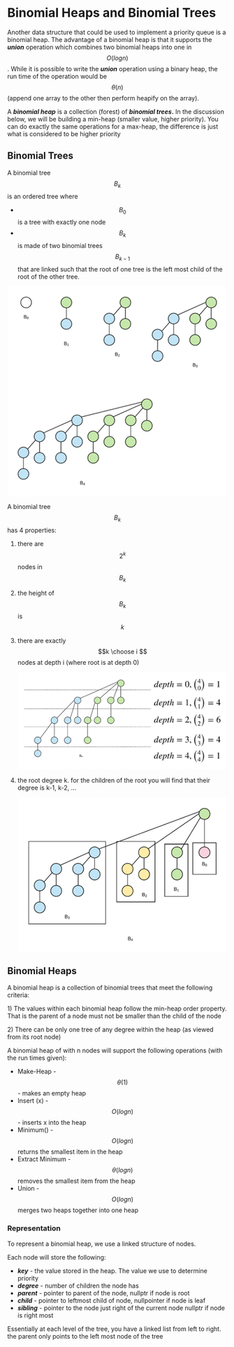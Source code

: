 # Binomial Heaps and Binomial Trees

Another data structure that could be used to implement a priority queue is a binomial heap.  The advantage of a binomial heap is that it supports the _**union**_ operation which combines two binomial heaps into one in $$O(log n)$$ .  While it is possible to write the _**union**_ operation using a binary heap, the run time of the operation would be  $$\theta(n)$$  \(append one array to the other then perform heapify on the array\).  

A _**binomial heap**_ is a collection \(forest\) of _**binomial trees**_**.**  In the discussion below, we will be building a min-heap \(smaller value, higher priority\).  You can do exactly the same operations for a max-heap, the difference is just what is considered to be higher priority

## **Binomial Trees**

 A binomial tree $$B_k$$is an ordered tree where

* $$B_0$$ is a tree with exactly one node
* $$B_k$$ is made of two binomial trees $$B_{k-1}%$$ that are linked such that the root of one tree is the left most child of the root of the other tree.

![](../.gitbook/assets/binomialheaps1.png)

A binomial tree $$B_k$$has 4 properties:

1. there are $$2^k$$nodes in $$B_k$$
2. the height of $$B_k$$is $$k$$
3. there are exactly $$k \choose i $$nodes at depth i \(where root is at depth 0\)

   ![](../.gitbook/assets/binomialheap2.png)

4. the root degree k.  for the children of the root you will find that their degree is k-1, k-2, ... 

   ![](../.gitbook/assets/binomialheap3.png)

## Binomial Heaps

A binomial heap is a collection of binomial trees that meet the following criteria:

1\) The values within each binomial heap follow the min-heap order property.  That is the parent of a node must not be smaller than the child of the node

2\) There can be only one tree of any degree within the heap \(as viewed from its root node\)

A binomial heap of with n nodes will support the following operations \(with the run times given\):

* Make-Heap - $$\theta(1)$$ - makes an empty heap
* Insert \(x\) - $$O(log n)$$ - inserts x into the heap
* Minimum\(\) - $$O(log n)$$returns the smallest item in the heap
* Extract Minimum - $$\theta(log n)$$removes the smallest item from the heap
* Union - $$O(log n)$$merges two heaps together into one heap

### Representation

To represent a binomial heap, we use a linked structure of nodes.

Each node will store the following:

* _**key**_ - the value stored in the heap.  The value we use to determine priority
* _**degree**_ - number of children the node has
* _**parent**_ - pointer to parent of the node, nullptr if node is root
* _**child**_ - pointer to leftmost child of node, nullpointer if node is leaf
* _**sibling**_ - pointer to the node just right of the current node nullptr if node is right most

Essentially at each level of the tree, you have a linked list from left to right.  the parent only points to the left most node of the tree





